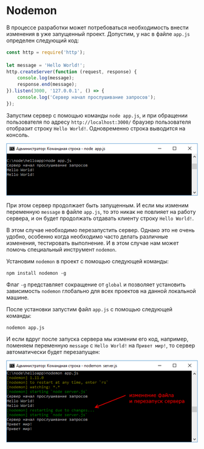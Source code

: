 # Nodemon

В процессе разработки может потребоваться необходимость внести изменения в уже запущенный проект. Допустим, у нас в файле `app.js` определен следующий код:

```js
const http = require('http');

let message = 'Hello World!';
http.createServer(function (request, response) {
    console.log(message);
    response.end(message);
}).listen(3000, '127.0.0.1', () => {
    console.log('Сервер начал прослушивание запросов');
});
```

Запустим сервер с помощью команды `node app.js`, и при обращении пользователя по адресу `http://localhost:3000/` браузер пользователя отобразит строку `Hello World!`. Одновременно строка выводится на консоль.

![2.11.png](2.11.png)

При этом сервер продолжает быть запущенным. И если мы изменим переменную `message` в файле `app.js`, то это никак не повлияет на работу сервера, и он будет продолжать отдавать клиенту строку `Hello World!`.

В этом случае необходимо перезапустить сервер. Однако это не очень удобно, особенно когда необходимо часто делать различные изменения, тестировать выполнение. И в этом случае нам может помочь специальный инструмент `nodemon`.

Установим `nodemon` в проект с помощью следующей команды:

```
npm install nodemon -g
```

Флаг `-g` представляет сокращение от `global` и позволяет установить зависимость `nodemon` глобально для всех проектов на данной локальной машине.

После установки запустим файл `app.js` с помощью следующей команды:

```
nodemon app.js
```

И если вдруг после запуска сервера мы изменим его код, например, поменяем переменную `message` с `Hello World!` на `Привет мир!`, то сервер автоматически будет перезапущен:

![2.12.png](2.12.png)
